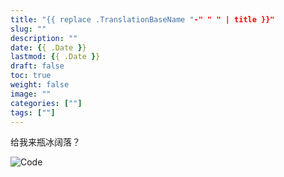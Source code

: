 ```yaml
---
title: "{{ replace .TranslationBaseName "-" " " | title }}"
slug: ""
description: ""
date: {{ .Date }}
lastmod: {{ .Date }}
draft: false
toc: true
weight: false
image: ""
categories: [""]
tags: [""]
---
```


给我来瓶冰阔落？

![Code](alipay.jpg)